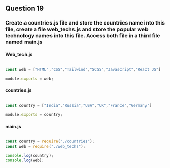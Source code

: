 ## Question 19

### Create a countries.js file and store the countries name into this file, create a file web_techs.js and store the popular web technology names into this file. Access both file in a third file named main.js

#### Web_tech.js

```javascript

const web = ["HTML","CSS","Tailwind","SCSS","Javascript","React JS"]

module.exports = web;

```

#### countries.js

```javascript

const country = ["India","Russia","USA","UK","France","Germany"]

module.exports = country;

```

#### main.js

```javascript

const country = require("./countries");
const web = require("./web_techs");

console.log(country);
console.log(web);

```

